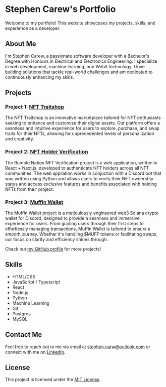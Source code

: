 # Stephen Carew's Portfolio

Welcome to my portfolio! This website showcases my projects, skills, and experience as a developer.

## About Me

I'm Stephen Carew, a passionate software developer with a Bachelor's Degree with Honours in Electrical and Electronics Engineering. I specialize in web development, machine learning, and Web3 technology. I love building solutions that tackle real-world challenges and am dedicated to continuously enhancing my skills.


## Projects

### Project 1: [NFT Traitshop](link-to-project)
The NFT Traitshop is an innovative marketplace tailored for NFT enthusiasts seeking to enhance and customize their digital assets. Our platform offers a seamless and intuitive experience for users to explore, purchase, and swap traits for their NFTs, allowing for unprecedented levels of personalization and creativity.


### Project 2: [NFT Holder Verification](link-to-project)
The Rumble Nation NFT Verification project is a web application, written in React + Next.js, developed to authenticate NFT holders across all NFT communities. The web appliation works in conjuction with a Discord bot that was written using Python and allows users to verify their NFT ownership status and access exclusive features and benefits associated with holding NFTs from their project.

### Project 3: [Muffin Wallet](link-to-project)

The Muffin Wallet project is a meticulously engineered web3 Solana crypto wallet for Discord, designed to provide a seamless and immersive experience for users. From guiding users through their first steps to effortlessly managing transactions, Muffin Wallet is tailored to ensure a smooth journey. Whether it's handling $MUFF tokens or facilitating swaps, our focus on clarity and efficiency shines through.

Check out [my GitHub profile](https://github.com/stephen-carew) for more projects!

## Skills

- HTML/CSS
- JavaScript / Typescript
- React
- Node.js
- Python
- Machine Learning
- Git
- Postgres
- MySQL

## Contact Me

Feel free to reach out to me via email at [stephen.carw@outlook.com](mailto:stephen.carw@outlook.com) or connect with me on [LinkedIn](https://www.linkedin.com/in/stephen-carew).

## License

This project is licensed under the [MIT License](LICENSE).
